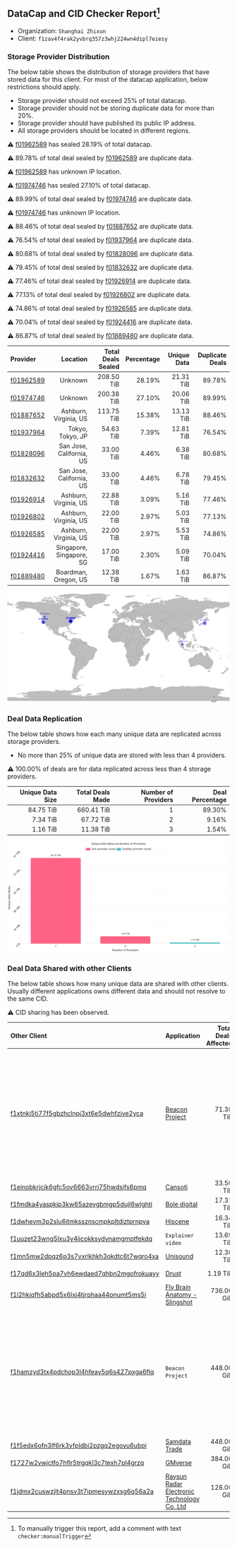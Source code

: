 ## DataCap and CID Checker Report[^1]
 - Organization: `Shanghai Zhixun`
 - Client: `f1zav4f4rak2yvbrq357z3whj224wn4dipl7eiesy`
### Storage Provider Distribution
The below table shows the distribution of storage providers that have stored data for this client.
For most of the datacap application, below restrictions should apply.
 - Storage provider should not exceed 25% of total datacap.
 - Storage provider should not be storing duplicate data for more than 20%.
 - Storage provider should have published its public IP address.
 - All storage providers should be located in different regions.

⚠️ [f01962589](https://filfox.info/en/address/f01962589) has sealed 28.19% of total datacap.

⚠️ 89.78% of total deal sealed by [f01962589](https://filfox.info/en/address/f01962589) are duplicate data.

⚠️ [f01962589](https://filfox.info/en/address/f01962589) has unknown IP location.

⚠️ [f01974746](https://filfox.info/en/address/f01974746) has sealed 27.10% of total datacap.

⚠️ 89.99% of total deal sealed by [f01974746](https://filfox.info/en/address/f01974746) are duplicate data.

⚠️ [f01974746](https://filfox.info/en/address/f01974746) has unknown IP location.

⚠️ 88.46% of total deal sealed by [f01887652](https://filfox.info/en/address/f01887652) are duplicate data.

⚠️ 76.54% of total deal sealed by [f01937964](https://filfox.info/en/address/f01937964) are duplicate data.

⚠️ 80.68% of total deal sealed by [f01828096](https://filfox.info/en/address/f01828096) are duplicate data.

⚠️ 79.45% of total deal sealed by [f01832632](https://filfox.info/en/address/f01832632) are duplicate data.

⚠️ 77.46% of total deal sealed by [f01926914](https://filfox.info/en/address/f01926914) are duplicate data.

⚠️ 77.13% of total deal sealed by [f01926802](https://filfox.info/en/address/f01926802) are duplicate data.

⚠️ 74.86% of total deal sealed by [f01926585](https://filfox.info/en/address/f01926585) are duplicate data.

⚠️ 70.04% of total deal sealed by [f01924416](https://filfox.info/en/address/f01924416) are duplicate data.

⚠️ 86.87% of total deal sealed by [f01889480](https://filfox.info/en/address/f01889480) are duplicate data.

| Provider                                              |                 Location | Total Deals Sealed | Percentage | Unique Data | Duplicate Deals |
| :---------------------------------------------------- | -----------------------: | -----------------: | ---------: | ----------: | --------------: |
| [f01962589](https://filfox.info/en/address/f01962589) |                  Unknown |         208.50 TiB |     28.19% |   21.31 TiB |          89.78% |
| [f01974746](https://filfox.info/en/address/f01974746) |                  Unknown |         200.38 TiB |     27.10% |   20.06 TiB |          89.99% |
| [f01887652](https://filfox.info/en/address/f01887652) |    Ashburn, Virginia, US |         113.75 TiB |     15.38% |   13.13 TiB |          88.46% |
| [f01937964](https://filfox.info/en/address/f01937964) |         Tokyo, Tokyo, JP |          54.63 TiB |      7.39% |   12.81 TiB |          76.54% |
| [f01828096](https://filfox.info/en/address/f01828096) | San Jose, California, US |          33.00 TiB |      4.46% |    6.38 TiB |          80.68% |
| [f01832632](https://filfox.info/en/address/f01832632) | San Jose, California, US |          33.00 TiB |      4.46% |    6.78 TiB |          79.45% |
| [f01926914](https://filfox.info/en/address/f01926914) |    Ashburn, Virginia, US |          22.88 TiB |      3.09% |    5.16 TiB |          77.46% |
| [f01926802](https://filfox.info/en/address/f01926802) |    Ashburn, Virginia, US |          22.00 TiB |      2.97% |    5.03 TiB |          77.13% |
| [f01926585](https://filfox.info/en/address/f01926585) |    Ashburn, Virginia, US |          22.00 TiB |      2.97% |    5.53 TiB |          74.86% |
| [f01924416](https://filfox.info/en/address/f01924416) | Singapore, Singapore, SG |          17.00 TiB |      2.30% |    5.09 TiB |          70.04% |
| [f01889480](https://filfox.info/en/address/f01889480) |     Boardman, Oregon, US |          12.38 TiB |      1.67% |    1.63 TiB |          86.87% |

![Provider Distribution](https://raw.githubusercontent.com/data-preservation-programs/filplus-checker-assets/main/filecoin-project/filecoin-plus-large-datasets/issues/628/1671007882969.png)
### Deal Data Replication
The below table shows how each many unique data are replicated across storage providers.
- No more than 25% of unique data are stored with less than 4 providers.

⚠️ 100.00% of deals are for data replicated across less than 4 storage providers.

| Unique Data Size | Total Deals Made | Number of Providers | Deal Percentage |
| ---------------: | ---------------: | ------------------: | --------------: |
|        84.75 TiB |       660.41 TiB |                   1 |          89.30% |
|         7.34 TiB |        67.72 TiB |                   2 |           9.16% |
|         1.16 TiB |        11.38 TiB |                   3 |           1.54% |

![Replication Distribution](https://raw.githubusercontent.com/data-preservation-programs/filplus-checker-assets/main/filecoin-project/filecoin-plus-large-datasets/issues/628/1671007883633.png)
### Deal Data Shared with other Clients
The below table shows how many unique data are shared with other clients.
Usually different applications owns different data and should not resolve to the same CID.

⚠️ CID sharing has been observed.

| Other Client                                                                                                          | Application                                                                                                                | Total Deals Affected | Unique CIDs |                                                                                 Verifier |
| :-------------------------------------------------------------------------------------------------------------------- | :------------------------------------------------------------------------------------------------------------------------- | -------------------: | ----------: | ---------------------------------------------------------------------------------------: |
| [f1xtnkj5ti77f5gbzhclnpj3xt6e5dwhfzive2yca](https://filfox.info/en/address/f1xtnkj5ti77f5gbzhclnpj3xt6e5dwhfzive2yca) | [Beacon Project](https://github.com/filecoin-project/filecoin-plus-large-datasets/issues/482)                              |            71.38 TiB |         182 | Project Beacon, 12 LDNs LDN # 444, 446, 447, 448, 474, 475, 476, 477, 479, 480, 481, 482 |
| [f1einobkrjcjk6gfc5ov6663vrri75hwdsjfs6pmq](https://filfox.info/en/address/f1einobkrjcjk6gfc5ov6663vrri75hwdsjfs6pmq) | [Cansoti](https://github.com/filecoin-project/filecoin-plus-large-datasets/issues/640)                                     |            33.50 TiB |         163 |                                                                          LDN v3 multisig |
| [f1fmdka4yaspkjp3kw65azeygbmgp5dujl6wlghti](https://filfox.info/en/address/f1fmdka4yaspkjp3kw65azeygbmgp5dujl6wlghti) | [Bole digital](https://github.com/filecoin-project/filecoin-plus-large-datasets/issues/654)                                |            17.31 TiB |         113 |                                                                          LDN v3 multisig |
| [f1dwhevm3p2slu6itmkssznscmpkpltdiztprnpya](https://filfox.info/en/address/f1dwhevm3p2slu6itmkssznscmpkpltdiztprnpya) | [Hiscene](https://github.com/filecoin-project/filecoin-plus-large-datasets/issues/548)                                     |            16.34 TiB |          93 |                                                                          LDN v3 multisig |
| [f1uuzet23wng5lxu3y4iicokksydynamgmptfekdq](https://filfox.info/en/address/f1uuzet23wng5lxu3y4iicokksydynamgmptfekdq) | `Explainer video`                                                                                                          |            13.69 TiB |          81 |                                                                                 LDN # 65 |
| [f1mn5mw2dpqz6p3s7vxrlkhkh3okdtc6t7wqro4xa](https://filfox.info/en/address/f1mn5mw2dpqz6p3s7vxrlkhkh3okdtc6t7wqro4xa) | [Unisound](https://github.com/filecoin-project/filecoin-plus-large-datasets/issues/577)                                    |            12.38 TiB |          77 |                                                                          LDN v3 multisig |
| [f17qd6x3leh5pa7vh6ewdaed7qhbn2mgofrokuayy](https://filfox.info/en/address/f17qd6x3leh5pa7vh6ewdaed7qhbn2mgofrokuayy) | [Drust](https://github.com/filecoin-project/filecoin-plus-large-datasets/issues/427)                                       |             1.19 TiB |           3 |                                                                          LDN v3 multisig |
| [f1l2hkjqfh5abpd5x6lxj4tjrphaa44pnumt5ms5i](https://filfox.info/en/address/f1l2hkjqfh5abpd5x6lxj4tjrphaa44pnumt5ms5i) | [Fly Brain Anatomy \- Slingshot](https://github.com/filecoin-project/filecoin-plus-large-datasets/issues/153)              |           736.00 GiB |           4 |                                                                                LDN # 153 |
| [f1hamzyd3tx4pdchop3l4hfeay5q6s427pxga6flq](https://filfox.info/en/address/f1hamzyd3tx4pdchop3l4hfeay5q6s427pxga6flq) | `Beacon Project`                                                                                                           |           448.00 GiB |           1 | Project Beacon, 12 LDNs LDN # 444, 446, 447, 448, 474, 475, 476, 477, 479, 480, 481, 482 |
| [f1f5edx6ofn3lf6rk3yfpldbi2pzgq2egoyu6ubpi](https://filfox.info/en/address/f1f5edx6ofn3lf6rk3yfpldbi2pzgq2egoyu6ubpi) | [Samdata Trade](https://github.com/filecoin-project/filecoin-plus-large-datasets/issues/382)                               |           448.00 GiB |           2 |                                                                          LDN v3 multisig |
| [f1727w2vwjctfo7hflr5trgqkl3c7texh7pl4grzq](https://filfox.info/en/address/f1727w2vwjctfo7hflr5trgqkl3c7texh7pl4grzq) | [GMverse](https://github.com/filecoin-project/filecoin-plus-large-datasets/issues/365)                                     |           384.00 GiB |           2 |                                                                          LDN v3 multisig |
| [f1jdmx2cuswzjlt4pnsv3t7ipmesywzxsg6q56a2a](https://filfox.info/en/address/f1jdmx2cuswzjlt4pnsv3t7ipmesywzxsg6q56a2a) | [Raysun Radar Electronic Technology Co\.,Ltd](https://github.com/filecoin-project/filecoin-plus-large-datasets/issues/884) |           128.00 GiB |           2 |                                                                          LDN v3 multisig |

[^1]: To manually trigger this report, add a comment with text `checker:manualTrigger`
